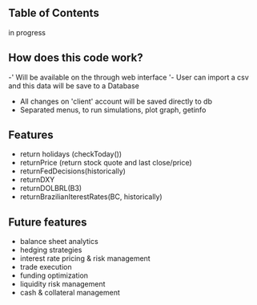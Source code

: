 

## Table of Contents
in progress


## How does this code work?
-' Will be available on the through web interface
'- User can import a csv and this data will be save to a Database
- All changes on 'client' account will be saved directly to db
- Separated menus, to run simulations, plot graph, getinfo


## Features
- return holidays (checkToday())
- returnPrice (return stock quote and last close/price)
- returnFedDecisions(historically)
- returnDXY
- returnDOLBRL(B3)
- returnBrazilianIterestRates(BC, historically)


## Future features
- balance sheet analytics
- hedging strategies
- interest rate pricing & risk management
- trade execution
- funding optimization
- liquidity risk management
- cash & collateral management
